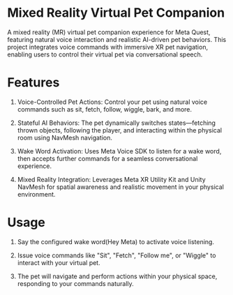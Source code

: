 # Mixed Reality Virtual Pet Companion

A mixed reality (MR) virtual pet companion experience for Meta Quest, featuring natural voice interaction and realistic AI-driven pet behaviors. This project integrates voice commands with immersive XR pet navigation, enabling users to control their virtual pet via conversational speech.

# Features
1. Voice-Controlled Pet Actions: Control your pet using natural voice commands such as sit, fetch, follow, wiggle, bark, and more.

2. Stateful AI Behaviors: The pet dynamically switches states—fetching thrown objects, following the player, and interacting within the physical room using NavMesh navigation.

3. Wake Word Activation: Uses Meta Voice SDK to listen for a wake word, then accepts further commands for a seamless conversational experience.

4. Mixed Reality Integration: Leverages Meta XR Utility Kit and Unity NavMesh for spatial awareness and realistic movement in your physical environment.

# Usage
1. Say the configured wake word(Hey Meta) to activate voice listening.

2. Issue voice commands like "Sit", "Fetch", "Follow me", or "Wiggle" to interact with your virtual pet.

3. The pet will navigate and perform actions within your physical space, responding to your commands naturally.
